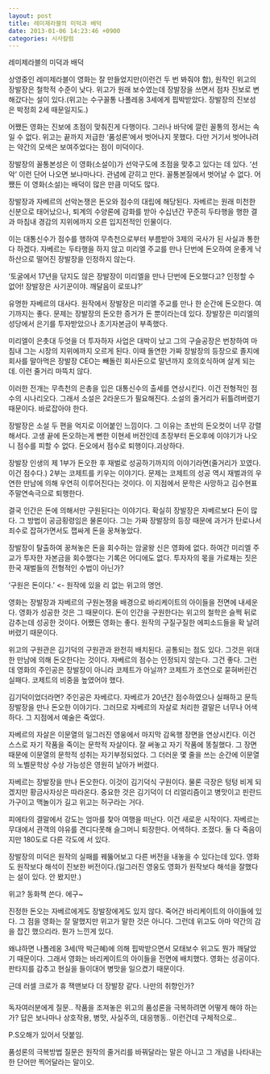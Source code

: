 ```yaml
---
layout: post
title: 레미제라블의 미덕과 배덕
date: 2013-01-06 14:23:46 +0900
categories: 시사칼럼
---
```

 레미제라블의 미덕과 배덕 

 상영중인 레미제라블이 영화는 잘 만들었지만(이런건 두 번 봐줘야 함), 원작인 위고의 장발장은 철학적 수준이 낮다. 위고가 원래 보수였는데 장발장을 쓰면서 점차 진보로 변해갔다는 설이 있다.(위고는 수구꼴통 나폴레옹 3세에게 핍박받았다. 장발장의 진보성은 박정희 2세 때문일지도.) 

 어쨌든 영화는 진보에 초점이 맞춰진게 다행이다. 그러나 바닥에 깔린 꼴통의 정서는 속일 수 없다. 위고는 끝까지 저급한 ‘품성론’에서 벗어나지 못했다. 다만 거기서 벗어나려는 약간의 모색은 보여주었다는 점이 미덕이다. 

 장발장의 꼴통본성은 이 영화(소설이)가 선악구도에 초점을 맞추고 있다는 데 있다. ‘선악’ 이런 단어 나오면 보나마나다. 관념에 갇히고 만다. 꼴통본질에서 벗어날 수 없다. 어쨌든 이 영화(소설)는 배덕이 많은 만큼 미덕도 많다. 



장발장과 자베르의 선악논쟁은 돈오와 점수의 대립에 해당된다. 자베르는 원래 미천한 신분으로 태어났으나, 퇴계의 수양론에 감화를 받아 수십년간 꾸준히 두타행을 행한 결과 마침내 경감의 지위에까지 오른 입지전적인 인물이다. 



이는 대통신수가 점수를 행하여 무측천으로부터 부름받아 3제의 국사가 된 사실과 통한다 하겠다. 자베르는 두타행을 하지 않고 미리엘 주교를 만나 단번에 돈오하여 운좋게 낙하산으로 떨어진 장발장을 인정하지 않는다. 

 ‘토굴에서 17년을 닦지도 않은 장발장이 미리엘을 만나 단번에 돈오했다고? 인정할 수 없어! 장발장은 사기꾼이야. 깨달음이 로또냐?’ 

 유명한 자베르의 대사다. 원작에서 장발장은 미리엘 주교를 만나 한 순간에 돈오한다. 여기까지는 좋다. 문제는 장발장의 돈오한 증거가 돈 뿐이라는데 있다. 장발장은 미리엘의 성당에서 은기를 투자받았으나 초기자본금이 부족했다. 

 미리엘이 은촛대 두엇을 더 투자하자 사업은 대박이 났고 그의 구슬공장은 번창하여 마침내 그는 시장의 지위에까지 오르게 된다. 이때 돌연한 가짜 장발장의 등장으로 졸지에 회사를 말아먹은 장발장 CEO는 빼돌린 회사돈으로 말년까지 호의호식하며 살게 되는데. 이런 줄거리 마뜩치 않다. 

 이러한 전개는 무측천의 은총을 입은 대통신수의 출세를 연상시킨다. 이건 전형적인 점수의 시나리오다. 그래서 소설은 2라운드가 필요해진다. 소설의 줄거리가 뒤틀려버렸기 때문이다. 바로잡아야 한다. 

 장발장은 소설 두 편을 억지로 이어붙인 느낌이다. 그 이유는 초반의 돈오컷이 너무 강렬해서다. 고생 끝에 돈오하는게 뻔한 이현세 버전인데 초장부터 돈오후에 이야기가 나오니 점수를 피할 수 없다. 돈오에서 점수로 퇴행이다.괴상하다. 

 장발장 인생의 제 1부가 돈오한 후 재벌로 성공하기까지의 이야기라면(줄거리가 꼬였다. 이건 점수다.) 2부는 코제트를 키우는 이야기다. 문제는 코제트의 성공 역시 재벌과의 우연한 만남에 의해 우연히 이루어진다는 것이다. 이 지점에서 문학은 사망하고 김수현표 주말연속극으로 퇴행한다. 

 결국 인간은 돈에 의해서만 구원된다는 이야기다. 확실히 장발장은 자베르보다 돈이 많다. 그 방법이 공금횡령임은 물론이다. 그는 가짜 장발장의 등장 때문에 과거가 탄로나서 죄수로 잡혀가면서도 잽싸게 돈을 꿍쳐놓았다. 

 장발장이 탈출하여 꿍쳐놓은 돈을 회수하는 암굴왕 신은 영화에 없다. 하여간 미리엘 주교가 투자한 자본금을 회수했다는 기록은 어디에도 없다. 투자자의 몫을 가로채는 짓은 한국 재벌들의 전형적인 수법이 아닌가? 

 ‘구원은 돈이다.’ <- 원작에 있을 리 없는 위고의 명언. 

 영화는 장발장과 자베르의 구원논쟁을 배경으로 바리케이트의 아이들을 전면에 내세운다. 영화가 성공한 것은 그 때문이다. 돈이 인간을 구원한다는 위고의 철학은 슬쩍 뒤로 감추는데 성공한 것이다. 어쨌든 영화는 좋다. 원작의 구질구질한 에피소드들을 확 날려버렸기 때문이다. 

 위고의 구원관은 김기덕의 구원관과 완전히 배치된다. 공통되는 점도 있다. 그것은 위대한 만남에 의해 돈오한다는 것이다. 자베르의 점수는 인정되지 않는다. 그건 좋다. 그런데 영화의 주인공은 장발장이 아니라 코제트가 아닐까? 코제트가 조연으로 묻혀버린건 실패다. 코제트의 비중을 높였어야 했다. 

 김기덕이었더라면? 주인공은 자베르다. 자베르가 20년간 점수하였으나 실패하고 문득 장발장을 만나 돈오한 이야기다. 그러므로 자베르의 자살로 처리한 결말은 너무나 어색하다. 그 지점에서 예술은 죽었다. 

 자베르의 자살은 이문열의 일그러진 영웅에서 마지막 감옥행 장면을 연상시킨다. 이건 스스로 자기 작품을 죽이는 문학적 자살이다. 잘 써놓고 자기 작품에 똥칠했다. 그 장면 때문에 이문열의 문학적 성취는 자기부정되었다. 그 더러운 몇 줄을 쓰는 순간에 이문열의 노벨문학상 수상 가능성은 영원히 날아가 버렸다. 



자베르는 장발장을 만나 돈오한다. 이것이 김기덕식 구원이다. 물론 극장은 텅텅 비게 되겠지만 황금사자상은 따라온다. 중요한 것은 김기덕이 더 리얼리즘이고 병맛이고 핀란드 가구이고 맥놀이가 길고 위고는 허구라는 거다. 



피에타의 결말에서 강도는 엄마를 찾아 여행을 떠난다. 이건 새로운 시작이다. 자베르는 무대에서 관객의 야유를 견디다못해 슬그머니 퇴장한다. 어색하다. 조졌다. 둘 다 죽음이지만 180도로 다른 각도에 서 있다. 

 장발장의 미덕은 원작의 실패를 꿰뚫어보고 다른 버전을 내놓을 수 있다는데 있다. 영화도 원작보다 해석이 진보한 버전이다.(일그러진 영웅도 영화가 원작보다 해석을 잘했다는 설이 있다. 안 봤지만.) 

 위고? 동화책 쓴다. 에구~ 

 진정한 돈오는 자베르에게도 장발장에게도 있지 않다. 죽어간 바리케이트의 아이들에 있다. 그 점을 영화는 잘 말했지만 위고가 말한 것은 아니다. 그런데 위고도 아마 약간의 감을 잡긴 했으리라. 뭔가 느낀게 있다. 

 왜냐하면 나폴레옹 3세(딱 박근혜)에 의해 핍박받으면서 모태보수 위고도 뭔가 깨달았기 때문이다. 그래서 영화는 바리케이트의 아이들을 전면에 배치했다. 영화는 성공이다. 판타지를 감추고 현실을 들이대어 병맛을 일으켰기 때문이다. 

 근데 러셀 크로가 휴 잭맨보다 더 장발장 같다. 나만의 취향인가? 



###



독자여러분에게 질문.. 작품을 조져놓은 위고의 품성론을 극복하려면 어떻게 해야 하는가? 답은 보나마나 상호작용, 병맛, 사실주의, 대응행동.. 이런건데 구체적으로..



P.S오해가 있어서 덧붙임. 



품성론의 극복방법 질문은 원작의 줄거리를 바꿔달라는 말은 아니고 그 개념을 나타내는 한 단어만 찍어달라는 말이오.